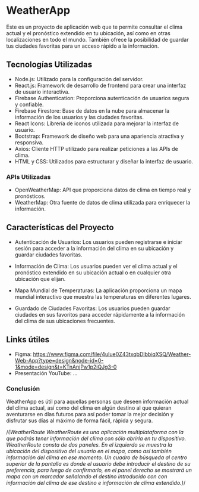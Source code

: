 # WeatherApp
Este es un proyecto de aplicación web que te permite consultar el clima actual y el pronóstico extendido en tu ubicación, así como en otras localizaciones en todo el mundo. También ofrece la posibilidad de guardar tus ciudades favoritas para un acceso rápido a la información.

## Tecnologías Utilizadas
* Node.js: Utilizado para la configuración del servidor.
* React.js: Framework de desarrollo de frontend para crear una interfaz de usuario interactiva.
* Firebase Authentication: Proporciona autenticación de usuarios segura y confiable.
* Firebase Firestore: Base de datos en la nube para almacenar la información de los usuarios y las ciudades favoritas.
* React Icons: Librería de iconos utilizada para mejorar la interfaz de usuario.
* Bootstrap: Framework de diseño web para una apariencia atractiva y responsiva.
* Axios: Cliente HTTP utilizado para realizar peticiones a las APIs de clima.
* HTML y CSS: Utilizados para estructurar y diseñar la interfaz de usuario.
### APIs Utilizadas
* OpenWeatherMap: API que proporciona datos de clima en tiempo real y pronósticos.
* WeatherMap: Otra fuente de datos de clima utilizada para enriquecer la información.
## Características del Proyecto
* Autenticación de Usuarios: Los usuarios pueden registrarse e iniciar sesión para acceder a la información del clima en su ubicación y guardar ciudades favoritas.

* Información de Clima: Los usuarios pueden ver el clima actual y el pronóstico extendido en su ubicación actual o en cualquier otra ubicación que elijan.

* Mapa Mundial de Temperaturas: La aplicación proporciona un mapa mundial interactivo que muestra las temperaturas en diferentes lugares.

* Guardado de Ciudades Favoritas: Los usuarios pueden guardar ciudades en sus favoritos para acceder rápidamente a la información del clima de sus ubicaciones frecuentes.

## Links útiles
* Figma: https://www.figma.com/file/4uIue0Z43txqbDIbbiqXSQ/Weather-Web-App?type=design&node-id=0-1&mode=design&t=KTnAnjPw1p2iQJg3-0
* Presentación YouTube: ...
 
### Conclusión
WeatherApp es útil para aquellas personas que deseen información actual del clima actual, así como del clima en algún destino al que quieran aventurarse en días futuros para así poder tomar la mejor decisión y disfrutar sus días al máximo de forma fácil, rápida y segura. 







/*(WeatherRoute
WeatherRoute es una aplicación multiplataforma con la que podrás tener información del clima con sólo abrirla en tu dispositivo.
WeatherRoute consta de dos paneles. En el izquierdo se muestra la ubicación del dispositivo del usuario en el mapa, como así también información del clima en ese momento.
Un cuadro de búsqueda al centro superior de la pantalla es donde el usuario debe introducir el destino de su preferencia, para luego de confirmarlo, en el panel derecho se mostrará un mapa con un marcador señalando el destino introducido con con información del 
clima de ese destino e información de clima extendido.)*/
